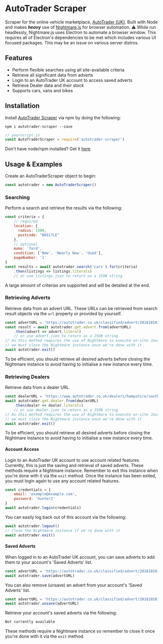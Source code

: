 # AutoTrader Scraper
Scraper for the online vehicle marketplace, [AutoTrader (UK)](https://www.autotrader.co.uk/). Built with Node and makes _**heavy**_ use of [Nightmare.js](https://github.com/segmentio/nightmare) for browser automation.
⚠️ While run headlessly, Nightmare.js uses Electron to automate a browser window. This requires all of Electron's dependencies to be met which includes various UI focused packages. This may be an issue on various server distros.
## Features
- Perform flexible searches using all site-available criteria
- Retrieve all significant data from adverts
- Login to an AutoTrader UK account to access saved adverts
- Retrieve Dealer data and their stock
- Supports cars, vans and bikes
## Installation
Install [AutoTrader Scraper](https://www.npmjs.com/package/autotrader-scraper) via npm by doing the following:
````
npm i autotrader-scraper --save
````
````Javascript
// yourscript.js
const AutoTraderScraper = require('autotrader-scraper')
````
Don't have node/npm installed? Get it [here](https://nodejs.org/en/)
## Usage & Examples
Create an AutoTraderScraper object to begin:
````Javascript
const autotrader = new AutoTraderScraper()
````
### Searching
Perform a search and retrieve the results via the following:
````Javascript
const criteria = {
    // required
    location: {
      radius: 1500,
      postcode: "BH317LE"
    },
    // optional
    make: 'ford',
    condition: ['New', 'Nearly New', 'Used'],
    pageNumber: '1'
}
const results = await autotrader.search('cars').for(criteria)
    .then(listings => listings.literals)
    // or use listings.json to return as a JSON string
````
A large amount of criterias are supported and will be detailed at the end.
### Retrieving Adverts
Retrieve data from an advert URL. These URLs can be retrieved from search result objects via the `url` property or provided by yourself.
````Javascript
const advertURL = 'https://autotrader.co.uk/classified/advert/201810101381913'
const result = await autotrader.get.advert.from(advertURL)
    .then(advert => advert.literal)
    // or use advert.json to return as a JSON string
// As this method requires the use of Nightmare to execute on-site Javascript,
// we must close the Nightmare instance once we're done with it
await autotrader.exit()
````
To be efficient, you should retrieve all desired adverts before closing the Nightmare instance to avoid having to initialise a new instance every time.
### Retrieving Dealers
Retrieve data from a dealer URL.
````Javascript
const dealerURL = 'https://www.autotrader.co.uk/dealers/hampshire/southampton/southampton-van-centre-10009006'
await autotrader.get.dealer.from(dealerURL)
    .then(dealer => dealer.literals)
    // or use dealer.json to return as a JSON string
// As this method requires the use of Nightmare to execute on-site Javascript,
// we must close the Nightmare instance once we're done with it
await autotrader.exit()
````
To be efficient, you should retrieve all desired adverts before closing the Nightmare instance to avoid having to initialise a new instance every time.
#### Account Access
Login to an AutoTrader UK account to use account related features. Currently, this is just the saving and retrieval of saved adverts.
These methods require a Nightmare instance. Remember to exit this instance when you're done with it via the `exit` method. Once the instance has been exited, you must login again to use any account related features.
````Javascript
const credentials = {
    email: 'example@example.com',
    password: 'hunter2'
}
await autotrader.login(credentials)
````
You can easily log back out of this account via the following:
````Javascript
await autotrader.logout()
// Close the Nightmare instance if we're done with it
await autotrader.exit()
````
#### Saved Adverts
When logged in to an AutoTrader UK account, you can save adverts to add them to your account's 'Saved Adverts' list.
````Javascript
const advertURL = 'https://autotrader.co.uk/classified/advert/201810101381913'
await autotrader.save(advertURL)
````
You can also remove (unsave) an advert from your account's 'Saved Adverts' list.
````Javascript
const advertURL = 'https://autotrader.co.uk/classified/advert/201810101381913'
await autotrader.unsave(advertURL)
````
Retrieve your account's saved adverts via the following:
````Javascript
Not currently available
````
These methods require a Nightmare instance so remember to close it once you're done with it via the `exit` method.
